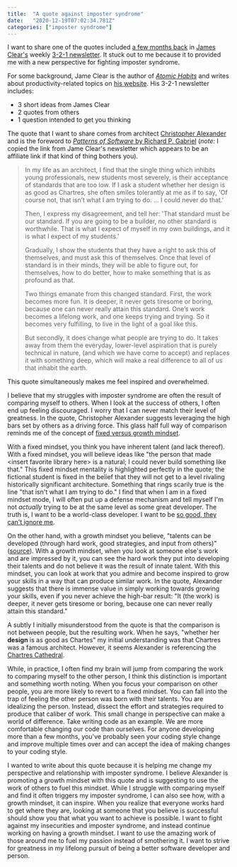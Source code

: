 ```yaml
---
title:  "A quote against imposter syndrome"
date:   "2020-12-19T07:02:34.781Z"
categories: ["imposter syndrome"]
---
```


I want to share one of the quotes included [a few months back](https://jamesclear.com/3-2-1/september-24-2020) in [James Clear's](https://jamesclear.com/about) weekly [3-2-1 newsletter](https://jamesclear.com/3-2-1).  It stuck out to me because it to provided me with a new perspective for fighting imposter syndrome. 

For some background, Jame Clear is the author of [_Atomic Habits_](https://jamesclear.com/books) and writes about productivity-related topics on [his website](https://jamesclear.com/articles). His 3-2-1 newsletter includes:

* 3 short ideas from James Clear
* 2 quotes from others
* 1 question intended to get you thinking

The quote that I want to share comes from architect [Christopher Alexander](https://en.wikipedia.org/wiki/Christopher_Alexander) and is the foreword to [_Patterns of Software_ by Richard P. Gabriel](https://www.amazon.com/gp/product/B003TJ9FGE/ref=as_li_qf_asin_il_tl?ie=UTF8&tag=jamesclearema-20&creative=9325&linkCode=as2&creativeASIN=B003TJ9FGE&linkId=5bbe96d0ee2542beb53da79c788894af) (_note:_ I copied the link from Jame Clear's newsletter which appears to be an affiliate link if that kind of thing bothers you).

 > In my life as an architect, I find that the single thing which inhibits
 > young professionals, new students most severely, is their acceptance of
 > standards that are too low. If I ask a student whether her design is as good
 > as Chartres, she often smiles tolerantly at me as if to say, 'Of course not,
 > that isn’t what I am trying to do. ... I could never do that.'
>
> Then, I express my disagreement, and tell her: 'That standard must be our
> standard. If you are going to be a builder, no other standard is worthwhile.
> That is what I expect of myself in my own buildings, and it is what I expect
> of my students.'
>
> Gradually, I show the students that they have a right to ask this of
> themselves, and must ask this of themselves. Once that level of standard is
> in their minds, they will be able to figure out, for themselves, how to do
> better, how to make something that is as profound as that.
>
> Two things emanate from this changed standard. First, the work becomes more
> fun. It is deeper, it never gets tiresome or boring, because one can never
> really attain this standard. One’s work becomes a lifelong work, and one
> keeps trying and trying. So it becomes very fulfilling, to live in the light
> of a goal like this.
>
> But secondly, it does change what people are trying to do. It takes away from
> them the everyday, lower-level aspiration that is purely technical in nature,
> (and which we have come to accept) and replaces it with something deep, which
> will make a real difference to all of us that inhabit the earth.

This quote simultaneously makes me feel inspired and overwhelmed.

I believe that my struggles with imposter syndrome are often the result of comparing myself to others. When I look at the success of others, I often end up feeling discouraged. I worry that I can never match their level of greatness. In the quote, Christopher Alexander suggests leveraging the high bars set by others as a driving force. This glass half full way of comparison reminds me of the concept of [fixed versus growth mindset](https://jamesclear.com/fixed-mindset-vs-growth-mindset).

With a fixed mindset, you think you have inherent talent (and lack thereof). With a fixed mindset, you will believe ideas like "the person that made \<insert favorite library here\> is a natural; I could never build something like that." This fixed mindset mentality is highlighted perfectly in the quote; the fictional student is fixed in the belief that they will not get to a level rivaling historically significant architecture. Something that rings scarily true is the line "that isn't what I am trying to do." I find that when I am in a fixed mindset mode, I will often put up a defense mechanism and tell myself I'm not _actually_ trying to be at the same level as some great developer. The truth is, I want to be a world-class developer. I want to be [so good, they can't ignore me](https://www.calnewport.com/books/so-good/).

On the other hand, with a growth mindset you believe, "talents can be developed (through hard work, good strategies, and input from others)" ([source](https://hbr.org/2016/01/what-having-a-growth-mindset-actually-means)). With a growth mindset,  when you look at someone else's work and are impressed by it, you can see the hard work they put into developing their talents and do not believe it was the result of innate talent. With this mindset, you can look at work that you admire and become inspired to grow your skills in a way that can produce similar work. In the quote, Alexander suggests that there is immense value in simply working towards growing your skills, even if you never achieve the high-bar result: "It (the work) is deeper, it never gets tiresome or boring, because one can never really attain this standard."

A subtly I initially misunderstood from the quote is that the comparison is not between people, but the resulting work. When he says, "whether her **design** is as good as Chartes" my initial understanding was that Chartres was a famous architect. However, it seems Alexander is referencing the [Chartres Cathedral](https://en.wikipedia.org/wiki/Chartres_Cathedral). 

While, in practice, I often find my brain will jump from comparing the work to comparing myself to the other person, I think this distinction is important and something worth noting. When you focus your comparison on other people, you are more likely to revert to a fixed mindset. You can fall into the trap of feeling the other person was born with their talents. You are idealizing the person. Instead, dissect the effort and strategies required to produce that caliber of work. This small change in perspective can make a world of difference. Take writing code as an example. We are more comfortable changing our code than ourselves. For anyone developing more than a few months, you've probably seen your coding style change and improve multiple times over and can accept the idea of making changes to your coding style. 

I wanted to write about this quote because it is helping me change my perspective and relationship with imposter syndrome. I believe Alexander is promoting a growth mindset with this quote and is suggesting to use the work of others to fuel this mindset. While I struggle with comparing myself and find it often triggers my imposter syndrome, I can also see how, with a growth mindset, it can inspire. When you realize that everyone works hard to get where they are, looking at someone that you believe is successful should show you that what you want to achieve is possible. I want to fight against my insecurities and imposter syndrome, and instead continue working on having a growth mindset. I want to use the amazing work of those around me to fuel my passion instead of smothering it. I want to strive for greatness in my lifelong pursuit of being a better software developer and person.
